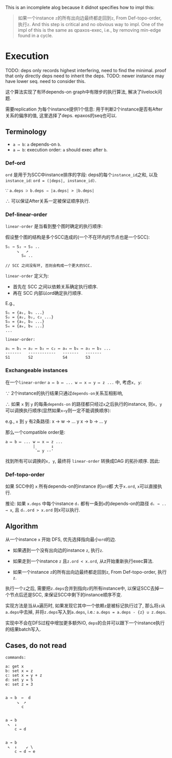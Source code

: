 This is an incomplete alog because it didnot specifies how to impl this:
> 如果一个instance `z`的所有出向边最终都走回到`z`,
> From Def-topo-order, 执行`z`.
And this step is critical and no obvious way to impl.
One of the impl of this is the same as qpaxos-exec, i.e., by removing min-edge
found in a cycle.

# Execution

TODO: deps only records highest interfering, need to find the minimal. proof
that only directly deps  need to inherit the deps.
TODO: newer instance may have lower seq. need to consider this.

这个算法实现了有环depends-on graph中有限步的执行算法,
解决了livelock问题.

需要replication 为每个instance提供1个信息:
用于判断2个instance是否有After关系的偏序的值, 这里选择了deps.
epaxos的seq也可以.


## Terminology

- `a → b`: `a` depends-on `b`.
- `a ↦ b`: execution order: `a` should exec after `b`.

### Def-ord

`ord` 是用于为SCC中instance排序的字段: deps的每个`instance_id`之和, 以及`instance_id`:
`ord = (|deps|, instance_id)`.

∵ `a.deps ⊃ b.deps ⇒ |a.deps| > |b.deps|`

∴ 可以保证After关系一定被保证顺序执行.


### Def-linear-order

`linear-order` 是当看到整个图时确定的执行顺序:

假设整个图的结构是多个SCC连成的(一个不在环内的节点也是一个SCC):

```
S₁ → S₂ → S₃ ..
     ↘   ↗
       S₄ ..

// SCC 之间没有环, 否则会构成一个更大的SCC.
```

`linear-order` 定义为:
- 首先在 SCC 之间以依赖关系确定执行顺序.
- 再在 SCC 内部以ord确定执行顺序.

E.g.,

```
S₁ = {a₁, b₁ ...}
S₂ = {a₂, b₂, c₂ ...}
S₃ = {a₃, b₃ ...}
S₄ = {a₄, b₄ ...}
...

linear-order:

a₁ ↦ b₁ ↦ a₂ ↦ b₂ ↦ c₂ ↦ a₄ ↦ b₄ ↦ a₃ ↦ b₃ ...
-------   ------------   -------   -------
S1        S2             S4        S3
```

### Exchangeable instances

在一个`linear-order` `a ↦ b ↦ ... w ↦ x ↦ y ↦ z ...` 中, 考虑`x, y`:

∵ 2个instance的执行结果只通过`depends-on`关系互相影响, 

∴ 如果 `x` 到 `y` 的每条`depends-on` 的路径都只经过`x`之后执行的instance, 则`x, y` 可以调换执行顺序(显然如果`x→y`则一定不能调换顺序):

e.g., `x` 到 `y` 有2条路径:
x → w → ... y
x → b → ... y

那么一个compatible order是:

```
a ↦ b ↦ ... w ↦ x ↦ z ...
            |       ↥
             `↦ y --'
```

找到所有可以调换的`x, y`, 最终将 `linear-order` 转换成DAG 的拓扑顺序.
因此:


### Def-topo-order

如果 SCC中的 `x` 所有depends-on的instance 的`ord`都 大于`x.ord`,
`x`可以直接执行.

推论: 如果 `x.deps` 中每个instance `dᵢ` 都有一条到`x`的depends-on的路径 `dᵢ → .. → x`,
且 `dᵢ.ord > x.ord` 则x可以执行.


## Algorithm


从一个instance `x` 开始 DFS, 优先选择指向最小`ord`的边.

-   如果遇到一个没有出向边的instance `z`, 执行`z`.

-   如果走到一个instance `z` 且`z.ord < x.ord`, 从z开始重新执行exec算法.

-   如果一个instance `z`的所有出向边最终都走回到`z`,
    From Def-topo-order, 执行`z`.

执行一个`z`之后, 需要把`z.deps`合并到指向`z`的所有instance中,
以保证SCC去掉一个节点后还是SCC, 来保证SCC中剩下的instance顺序不变.

实现方法是当从`a`遍历时, 如果发现它其中一个依赖`z`是被标记执行过了,
那么将`z`从`a.deps`中去掉, 并将`z.deps`写入到`a.deps`, i.e.:
`a.deps = a.deps - {z} ∪ z.deps`.

实现中不会在DFS过程中增加更多额外IO, `deps`的合并可以跟下一个instance执行的结果batch写入.


## Cases, do not read

```
commands:

a: get x
b: set x = z
c: set x = y + z
d: set y = 5
e: set z = 3


a → b  ←  d
     ↘  ↗
       c


a → b
 ↖  ↓
    c → d


a → b
 ↖  ↓    ↙ \
    c → d → e
```


<!-- vim: iskeyword+=-
-->
